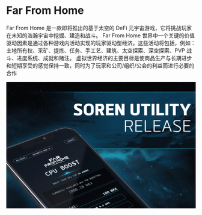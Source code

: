 # Far From Home

Far From Home 是一款即将推出的基于太空的 DeFi 元宇宙游戏，它将挑战玩家在未知的浩瀚宇宙中挖掘、建造和战斗。
Far From Home 世界中一个关键的价值驱动因素是通过各种游戏内活动实现的玩家驱动型经济。这些活动将包括，例如：土地所有权、采矿、提炼、任务、手工艺、建筑、太空探索、深空探索、PVP 战斗、进度系统、成就和赌注。
虚拟世界经济的主要目标是使商品生产与长期进步和短期享受的感觉保持一致，同时为了玩家和公司/组织/公会的利益而进行必要的合作

![farfromhome-dapp-games-wax-image1_bc0d2c20d5d5a42508b7e5631ca3b9c1](farfromhome-dapp-games-wax-image1_bc0d2c20d5d5a42508b7e5631ca3b9c1.png)

